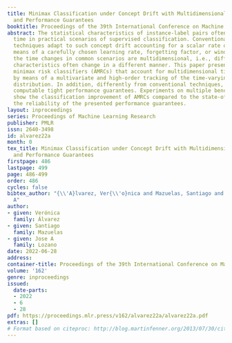 ```yaml
---
title: Minimax Classification under Concept Drift with Multidimensional Adaptation
  and Performance Guarantees
booktitle: Proceedings of the 39th International Conference on Machine Learning
abstract: The statistical characteristics of instance-label pairs often change with
  time in practical scenarios of supervised classification. Conventional learning
  techniques adapt to such concept drift accounting for a scalar rate of change by
  means of a carefully chosen learning rate, forgetting factor, or window size. However,
  the time changes in common scenarios are multidimensional, i.e., different statistical
  characteristics often change in a different manner. This paper presents adaptive
  minimax risk classifiers (AMRCs) that account for multidimensional time changes
  by means of a multivariate and high-order tracking of the time-varying underlying
  distribution. In addition, differently from conventional techniques, AMRCs can provide
  computable tight performance guarantees. Experiments on multiple benchmark datasets
  show the classification improvement of AMRCs compared to the state-of-the-art and
  the reliability of the presented performance guarantees.
layout: inproceedings
series: Proceedings of Machine Learning Research
publisher: PMLR
issn: 2640-3498
id: alvarez22a
month: 0
tex_title: Minimax Classification under Concept Drift with Multidimensional Adaptation
  and Performance Guarantees
firstpage: 486
lastpage: 499
page: 486-499
order: 486
cycles: false
bibtex_author: "{\\'A}lvarez, Ver{\\'o}nica and Mazuelas, Santiago and Lozano, Jose
  A"
author:
- given: Verónica
  family: Álvarez
- given: Santiago
  family: Mazuelas
- given: Jose A
  family: Lozano
date: 2022-06-28
address:
container-title: Proceedings of the 39th International Conference on Machine Learning
volume: '162'
genre: inproceedings
issued:
  date-parts:
  - 2022
  - 6
  - 28
pdf: https://proceedings.mlr.press/v162/alvarez22a/alvarez22a.pdf
extras: []
# Format based on citeproc: http://blog.martinfenner.org/2013/07/30/citeproc-yaml-for-bibliographies/
---
```

